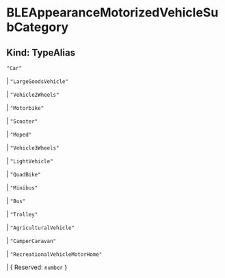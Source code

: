 # **BLEAppearanceMotorizedVehicleSubCategory**

## **Kind: TypeAlias**

`"Car"`

| `"LargeGoodsVehicle"`

| `"Vehicle2Wheels"`

| `"Motorbike"`

| `"Scooter"`

| `"Moped"`

| `"Vehicle3Wheels"`

| `"LightVehicle"`

| `"QuadBike"`

| `"Minibus"`

| `"Bus"`

| `"Trolley"`

| `"AgriculturalVehicle"`

| `"CamperCaravan"`

| `"RecreationalVehicleMotorHome"`

| { Reserved: `number` }
